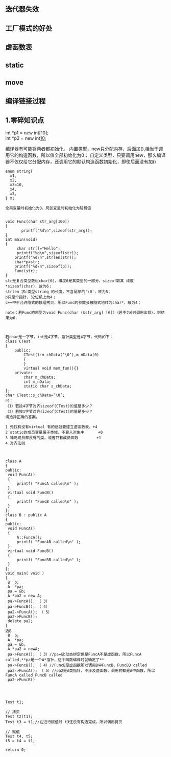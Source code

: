 ## 迭代器失效  
## 工厂模式的好处  
## 虚函数表  
## static  
## move 
## 编译链接过程  
## 

## 1.零碎知识点 ##  

  int *p1 = new int[10];   
  int *p2 = new int[10]();  
  
  编译器有可能将两者都初始化。
  内置类型，new只分配内存，后面加(),相当于调用它的构造函数，所以值全部初始化为0；
  自定义类型，只要调用new，那么编译器不仅仅给它分配内存，还调用它的默认构造函数初始化，即使后面没有加()
  
  
    enum string{    
      x1,    
      x2,    
      x3=10,    
      x4,    
      x5,    
    } x;  
    
    全局变量时初始化为0，局部变量时初始化为随机值  
    
    
    void Func(char str_arg[100])
    {
           printf("%d\n",sizeof(str_arg));
    }
    int main(void)
    {
         char str[]="Hello";
         printf("%d\n",sizeof(str));
        printf("%d\n",strlen(str));
        char*p=str;
        printf("%d\n",sizeof(p));
        Func(str);
    }
    str是复合类型数组char[6]，维度6是其类型的一部分，sizeof取其 维度*sizeof(char)，故为6；
    strlen 求c类型string 的长度，不含尾部的'\0'，故为5；
    p只是个指针，32位机上为4；
    c++中不允许隐式的数组拷贝，所以Func的参数会被隐式地转为char*，故为4；

    note：若Func的原型为void Func(char (&str_arg) [6])（若不为6则调用出错），则结果为6.  
    
    
    
    若char是一字节，int是4字节，指针类型是4字节，代码如下：
    class CTest
    {
        public:
            CTest():m_chData(‘\0’),m_nData(0)
            {
            }
            virtual void mem_fun(){}
        private:
            char m_chData;
            int m_nData;
            static char s_chData;
    };
    char CTest::s_chData=’\0’;
    问：
    （1）若按4字节对齐sizeof(CTest)的值是多少？
    （2）若按1字节对齐sizeof(CTest)的值是多少？
    请选择正确的答案。
    
    1 先找有没有virtual 有的话就要建立虚函数表，+4
    2 static的成员变量属于类域，不算入对象中      +0
    3 神马成员都没有的类，或者只有成员函数        +1
    4 对齐法则
    
    
    
    class A
    {
    public:
     void FuncA()
     {
         printf( "FuncA called\n" );
     }
     virtual void FuncB()
     {
         printf( "FuncB called\n" );
     }
    };
    class B : public A
    {
    public:
     void FuncA()
     {
         A::FuncA();
         printf( "FuncAB called\n" );
     }
     virtual void FuncB()
     {
         printf( "FuncBB called\n" );
     }
    };
    void main( void )
    {
     B  b;
     A  *pa;
     pa = &b;
     A *pa2 = new A;
     pa->FuncA(); （ 3）
     pa->FuncB(); （ 4）
     pa2->FuncA(); （ 5）
     pa2->FuncB();
     delete pa2;
    }
    选B
     B  b; 
     A  *pa;
     pa = &b;
     A *pa2 = newA;
     pa->FuncA(); （ 3）//pa=&b动态绑定但是FuncA不是虚函数，所以FuncA called,**pa是一个A*指针，这个函数编译时就确定了**
     pa->FuncB(); （ 4）//FuncB是虚函数所以调用B中FuncB，FuncBB called  
     pa2->FuncA(); （ 5）//pa2是A类指针，不涉及虚函数，调用的都是A中函数，所以FuncA called FuncB called
     pa2->FuncB()
     
     
     
     
	Test t1;
 
	// 拷贝
	Test t2(t1);
	Test t3 = t1;//在进行赋值时 t3还没有构造完成，所以调用拷贝
 
	// 赋值
	Test t4, t5;
	t5 = t4 = t1;
	
	return 0;
